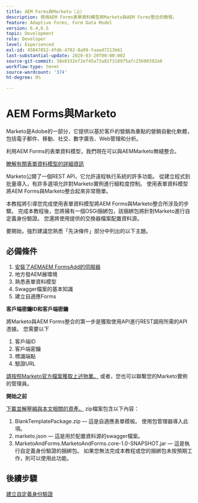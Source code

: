 ```yaml
---
title: AEM Forms與Marketo（上）
description: 使用AEM Forms表單資料模型將Marketo與AEM Forms整合的教程。
feature: Adaptive Forms, Form Data Model
version: 6.4,6.5
topic: Development
role: Developer
level: Experienced
exl-id: 45047852-4fdb-4702-8a99-faaad7213b61
last-substantial-update: 2020-03-20T00:00:00Z
source-git-commit: 38e0332ef2ef45a73a81f318975afc25600392a8
workflow-type: tm+mt
source-wordcount: '374'
ht-degree: 0%

---
```


# AEM Forms與Marketo

Marketo是Adobe的一部分，它提供以基於客戶的營銷為重點的營銷自動化軟體，包括電子郵件、移動、社交、數字廣告、Web管理和分析。

利用AEM Forms的表單資料模型，我們現在可以與AEMMarketo無縫整合。

[瞭解有關表單資料模型的詳細資訊](https://helpx.adobe.com/experience-manager/6-5/forms/using/data-integration.html)

Marketo公開了一個REST API，它允許遠程執行系統的許多功能。 從建立程式到批量導入，有許多選項允許對Marketo實例進行細粒度控制。 使用表單資料模型將AEM Forms與Marketo整合起來非常簡單。

本教程將引導您完成使用表單資料模型將AEM Forms與Marketo整合所涉及的步驟。 完成本教程後，您將擁有一個OSGi捆綁包，該捆綁包將針對Marketo進行自定義身份驗證。 您還將使用提供的交換器檔案配置資料源。

要開始，強烈建議您熟悉「先決條件」部分中列出的以下主題。

## 必備條件

1. [安裝了AEMAEM FormsAdd的伺服器](/help/forms/adaptive-forms/installing-aem-form-on-windows-tutorial-use.md)
1. 地方發AEM展環境
1. 熟悉表單資料模型
1. Swagger檔案的基本知識
1. 建立自適應Forms

**客戶端密鑰ID和客戶端密鑰**

將Marketo與AEM Forms整合的第一步是獲取使用API進行REST調用所需的API憑據。 您需要以下

1. 客戶端ID
1. 客戶端密鑰
1. 標識端點
1. 驗證URL

[請按照Marketo官方檔案獲取上述物業。](https://developers.marketo.com/rest-api/) 或者，您也可以聯繫您的Marketo實例的管理員。

**開始之前**

[下載並解壓縮與本文相關的資產。](assets/aemformsandmarketo.zip) zip檔案包含以下內容：

1. BlankTemplatePackage.zip — 這是自適應表單模板。 使用包管理器導入此項。
1. marketo.json — 這是用於配置資料源的swagger檔案。
1. MarketoAndForms.MarketoAndForms.core-1.0-SNAPSHOT.jar — 這是執行自定義身份驗證的捆綁包。 如果您無法完成本教程或您的捆綁包未按預期工作，則可以使用此功能。

## 後續步驟

[建立自定義身份驗證](./part2.md)
